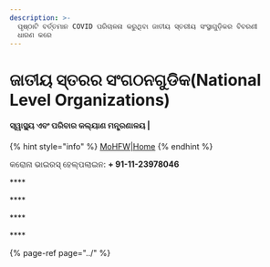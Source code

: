 ```yaml
---
description: >-
  ପୃଷ୍ଠାଟି ବର୍ତ୍ତମାନ COVID ପରିଚାଳନା କରୁଥିବା ଜାତୀୟ ସ୍ତରୀୟ ସଂସ୍ଥାଗୁଡ଼ିକର ବିବରଣୀ
  ଧାରଣ କରେ
---
```


# ଜାତୀୟ ସ୍ତରର ସଂଗଠନଗୁଡିକ\(National Level Organizations\)

#### ସ୍ୱାସ୍ଥ୍ୟ ଏବଂ ପରିବାର କଲ୍ୟାଣ ମନ୍ତ୍ରଣାଳୟ \|

{% hint style="info" %}
[MoHFW\|Home](https://www.mohfw.gov.in/)
{% endhint %}

କରୋନା ଭାଇରସ୍ ହେଲ୍ପଲାଇନ:  **+ 91-11-23978046** 

\*\*\*\*

\*\*\*\*

\*\*\*\*

\*\*\*\*

{% page-ref page="../" %}



